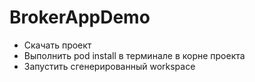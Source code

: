 # BrokerAppDemo
* Скачать проект
* Выполнить pod install в терминале в корне проекта 
* Запустить сгенерированный workspace
